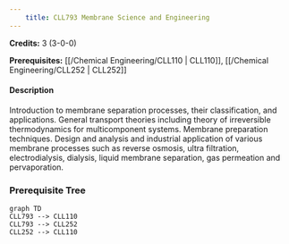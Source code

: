 ```yaml
---
    title: CLL793 Membrane Science and Engineering
---
```

**Credits:** 3 (3-0-0)



**Prerequisites:** [[/Chemical Engineering/CLL110 | CLL110]], [[/Chemical Engineering/CLL252 | CLL252]]

#### Description 
Introduction to membrane separation processes, their classification, and applications. General transport theories including theory of irreversible thermodynamics for multicomponent systems. Membrane preparation techniques. Design and analysis and industrial application of various membrane processes such as reverse osmosis, ultra filtration, electrodialysis, dialysis, liquid membrane separation, gas permeation and pervaporation.

### Prerequisite Tree

```mermaid
graph TD
CLL793 --> CLL110
CLL793 --> CLL252
CLL252 --> CLL110
```